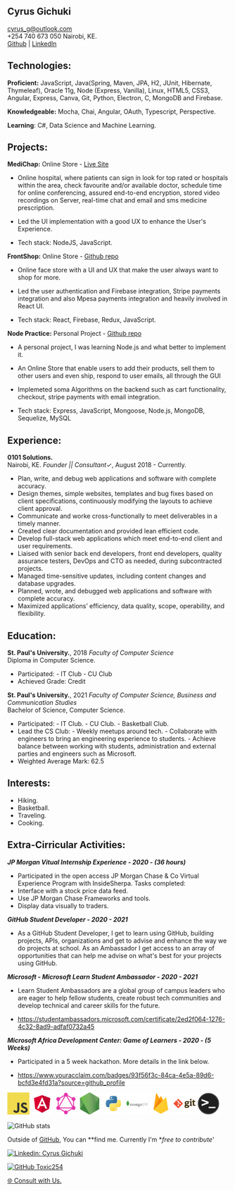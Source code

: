 ## Cyrus Gichuki 

cyrus_g@outlook.com  
+254 740 673 050
Nairobi, KE.  
[Github](github.com/Toxic254) | [LinkedIn](linkedin.com/in/cyrus-gichuki-0101/)

## Technologies:

**Proficient:** JavaScript, Java(Spring, Maven, JPA, H2, JUnit, Hibernate, Thymeleaf), Oracle 11g, Node (Express, Vanilla), Linux, HTML5, CSS3, Angular, Express, Canva, Git, Python, Electron, C, MongoDB and Firebase.

**Knowledgeable:** Mocha, Chai, Angular, OAuth, Typescript, Perspective.

**Learning**: C#, Data Science and Machine Learning. 

## Projects:

**MediChap:** Online Store - [Live Site](https://medichap.azurewebsites.net)

- Online hospital, where patients can sign in look for top rated or hospitals within the area, check favourite and/or available doctor, schedule time for online conferencing, assured end-to-end encryption, stored video recordings on Server, real-time chat and email and sms medicine prescription.
- Led the UI implementation with a good UX to enhance the User's Experience.

- Tech stack: NodeJS, JavaScript.

**FrontShop:** Online Store - [Github repo](https://github.com/Toxic254/frontshopJS)

- Online face store with a UI and UX that make the user always want to shop for more.
- Led the user authentication and Firebase integration, Stripe payments integration and also Mpesa payments integration and heavily involved in React UI.

- Tech stack: React, Firebase, Redux, JavaScript.

**Node Practice:** Personal Project - [Github repo](https://github.com/Toxic254/NodeJS-Shop)

- A personal project, I was learning Node.js and what better to implement it.
- An Online Store that enable users to add their products, sell them to other users and even ship, respond to user emails, all through the GUI
- Implemeted soma Algorithms on the backend such as cart functionality, checkout, stripe payments with email integration.

- Tech stack: Express, JavaScript, Mongoose, Node.js, MongoDB, Sequelize, MySQL

## Experience:

**0101 Solutions.**  
Nairobi, KE.
_Founder || Consultant✓_, August 2018 - Currently.

- Plan, write, and debug web applications and software with complete accuracy. 
- Design themes, simple websites, templates and bug fixes based on client specifications, continuously modifying the layouts to achieve client approval.
- Communicate and worke cross-functionally to meet deliverables in a timely manner.
- Created clear documentation and provided lean efficient code.
- Develop full-stack web applications which meet end-to-end client and user requirements.
- Liaised with senior back end developers, front end developers, quality assurance testers, DevOps and CTO as needed, during subcontracted projects.  
- Managed time-sensitive updates, including content changes and database upgrades. 
- Planned, wrote, and debugged web applications and software with complete accuracy. 
- Maximized applications’ efficiency, data quality, scope, operability, and flexibility.

## Education:

**St. Paul's University.**, 2018
_Faculty of Computer Science_  
Diploma in Computer Science.                    
- Participated: - IT Club
              - CU Club
- Achieved Grade: Credit              

**St. Paul's University.**, 2021
_Faculty of Computer Science, Business and Communication Studies_  
Bachelor of Science, Computer Science.
- Participated: 
              - IT Club.
              - CU Club.
              - Basketball Club.
- Lead the CS Club: - Weekly meetups around tech.
                    - Collaborate with engineers to bring an engineering experience to students.
                    - Achieve balance between working with students, administration and external parties and engineers such as Microsoft.
- Weighted Average Mark: 62.5

## Interests:

- Hiking.
- Basketball.
- Traveling.
- Cooking.

## Extra-Cirricular Activities:

**_JP Morgan Vitual Internship Experience - 2020 - (36 hours)_**

- Participated in the open access JP Morgan Chase & Co Virtual Experience Program with InsideSherpa. Tasks completed:
- Interface with a stock price data feed.
- Use JP Morgan Chase Frameworks and tools.
- Display data visually to traders.

**_GitHub Student Developer - 2020 - 2021_**

- As a GitHub Student Developer, I get to learn using GitHub, building projects, APIs, organizations and get to advise and enhance the way we do projects at school. As an Ambassador I get access to an array of opportunities that can help me advise on what's best for your projects using GitHub.

**_Microsoft - Microsoft Learn Student Ambassador - 2020 - 2021_**

- Learn Student Ambassadors are a global group of campus leaders who are eager to help fellow students, create robust tech communities     and develop technical and career skills for the future.

- https://studentambassadors.microsoft.com/certificate/2ed2f064-1276-4c32-8ad9-adfaf0732a45

**_Microsoft Africa Development Center: Game of Learners - 2020 - (5 Weeks)_**
- Participated in a 5 week hackathon. More details in the link below.

- https://www.youracclaim.com/badges/93f56f3c-84ca-4e5a-89d6-bcfd3e4fd31a?source=github_profile



<code><img height="50" src="https://raw.githubusercontent.com/github/explore/80688e429a7d4ef2fca1e82350fe8e3517d3494d/topics/javascript/javascript.png"></code>
<code><img height="50" src="https://raw.githubusercontent.com/github/explore/80688e429a7d4ef2fca1e82350fe8e3517d3494d/topics/angular/angular.png"></code>
<code><img height="50" src="https://raw.githubusercontent.com/github/explore/5c058a388828bb5fde0bcafd4bc867b5bb3f26f3/topics/graphql/graphql.png"></code>
<code><img height="50" src="https://raw.githubusercontent.com/github/explore/80688e429a7d4ef2fca1e82350fe8e3517d3494d/topics/nodejs/nodejs.png"></code>
<code><img height="50" src="https://raw.githubusercontent.com/github/explore/80688e429a7d4ef2fca1e82350fe8e3517d3494d/topics/python/python.png"></code>
<code><img height="50" src="https://raw.githubusercontent.com/github/explore/80688e429a7d4ef2fca1e82350fe8e3517d3494d/topics/mongodb/mongodb.png"></code>
<code><img height="50" src="https://raw.githubusercontent.com/github/explore/80688e429a7d4ef2fca1e82350fe8e3517d3494d/topics/firebase/firebase.png"></code>
<code><img height="50" src="https://raw.githubusercontent.com/github/explore/80688e429a7d4ef2fca1e82350fe8e3517d3494d/topics/git/git.png"></code>
<code><img height="50" src="https://raw.githubusercontent.com/github/explore/80688e429a7d4ef2fca1e82350fe8e3517d3494d/topics/terminal/terminal.png"></code>


![GitHub stats](https://github-readme-stats.vercel.app/api?username=Toxic254&count_private=true&show_icons=true)

Outside of [GitHub](https://github.com/Toxic254/), You can **find me. Currently I'm **free to contribute*'

[![Linkedin: Cyrus Gichuki](https://img.shields.io/badge/-CyrusGichuki-blue?style=flat-square&logo=Linkedin&logoColor=white&link=https://www.linkedin.com/in/cyrus-gichuki-0101/)](https://www.linkedin.com/in/cyrus-gichuki-0101/)

[![GitHub Toxic254](https://img.shields.io/github/followers/Toxic254?label=follow&style=social)](https://github.com/Toxic254)

<p><a href="https://www.0101solutions.consulting">🌐 Consult with Us.</a></p>
